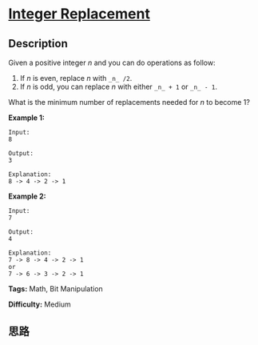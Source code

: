 # [Integer Replacement][title]

## Description

Given a positive integer _n_ and you can do operations as follow:

  1. If _n_ is even, replace _n_ with `_n_ /2`.
  2. If _n_ is odd, you can replace _n_ with either `_n_ + 1` or `_n_ - 1`.

What is the minimum number of replacements needed for _n_ to become 1?

**Example 1:**
            Input:    8        Output:    3        Explanation:    8 -> 4 -> 2 -> 1    

**Example 2:**
            Input:    7        Output:    4        Explanation:    7 -> 8 -> 4 -> 2 -> 1    or    7 -> 6 -> 3 -> 2 -> 1    


**Tags:** Math, Bit Manipulation

**Difficulty:** Medium

## 思路

[title]: https://leetcode.com/problems/integer-replacement

